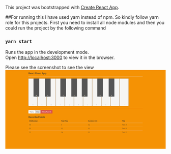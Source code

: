 This project was bootstrapped with [Create React App](https://github.com/facebook/create-react-app).

##For running this
I have used yarn instead of npm. So kindly follow yarn role for this projects.
First you need to install all node modules and then you could run the project by the following command

### `yarn start`
Runs the app in the development mode.<br>
Open [http://localhost:3000](http://localhost:3000) to view it in the browser.

Please see the screenshot to see the view
![screenshot](screenshots/1.PNG)
